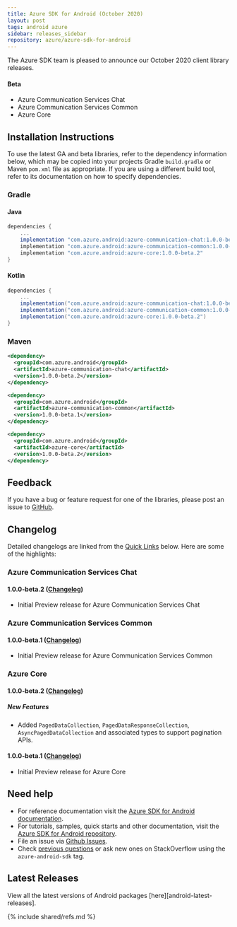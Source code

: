 ```yaml
---
title: Azure SDK for Android (October 2020)
layout: post
tags: android azure
sidebar: releases_sidebar
repository: azure/azure-sdk-for-android
---
```


The Azure SDK team is pleased to announce our October 2020 client library releases.

#### Beta

- Azure Communication Services Chat
- Azure Communication Services Common
- Azure Core

## Installation Instructions

To use the latest GA and beta libraries, refer to the dependency information below, which may be copied into your projects Gradle `build.gradle` or Maven `pom.xml` file as appropriate. If you are using a different build tool, refer to its documentation on how to specify dependencies.

### Gradle

#### Java
```gradle
dependencies {
    ...
    implementation "com.azure.android:azure-communication-chat:1.0.0-beta.2"
    implementation "com.azure.android:azure-communication-common:1.0.0-beta.1"
    implementation "com.azure.android:azure-core:1.0.0-beta.2"
}
```

#### Kotlin

```gradle
dependencies {
    ...
    implementation("com.azure.android:azure-communication-chat:1.0.0-beta.2")
    implementation("com.azure.android:azure-communication-common:1.0.0-beta.1")
    implementation("com.azure.android:azure-core:1.0.0-beta.2")
}
```

### Maven

```xml
<dependency>
  <groupId>com.azure.android</groupId>
  <artifactId>azure-communication-chat</artifactId>
  <version>1.0.0-beta.2</version>
</dependency>

<dependency>
  <groupId>com.azure.android</groupId>
  <artifactId>azure-communication-common</artifactId>
  <version>1.0.0-beta.1</version>
</dependency>

<dependency>
  <groupId>com.azure.android</groupId>
  <artifactId>azure-core</artifactId>
  <version>1.0.0-beta.2</version>
</dependency>
```

## Feedback

If you have a bug or feature request for one of the libraries, please post an issue to [GitHub](https://github.com/azure/azure-sdk-for-android/issues).

## Changelog

Detailed changelogs are linked from the [Quick Links](#quick-links) below. Here are some of the highlights:

### Azure Communication Services Chat

#### 1.0.0-beta.2 ([Changelog](https://github.com/Azure/azure-sdk-for-android/blob/master/sdk/communication/azure-communication-chat/CHANGELOG.md#100-beta2-2020-10-06))

- Initial Preview release for Azure Communication Services Chat

### Azure Communication Services Common

#### 1.0.0-beta.1 ([Changelog](https://github.com/Azure/azure-sdk-for-android/blob/master/sdk/communication/azure-communication-common/CHANGELOG.md#100-beta1-2020-09-22))

- Initial Preview release for Azure Communication Services Common
 
### Azure Core

#### 1.0.0-beta.2 ([Changelog](https://github.com/Azure/azure-sdk-for-android/blob/master/sdk/core/azure-core/CHANGELOG.md#100-beta2-2020-10-05))

##### New Features

- Added `PagedDataCollection`, `PagedDataResponseCollection`, `AsyncPagedDataCollection` and associated types to support pagination APIs.

#### 1.0.0-beta.1 ([Changelog](https://github.com/Azure/azure-sdk-for-android/blob/master/sdk/core/azure-core/CHANGELOG.md#100-beta1-2020-09-17))

- Initial Preview release for Azure Core
  
## Need help

- For reference documentation visit the [Azure SDK for Android documentation](https://azure.github.io/azure-sdk-for-android/).
- For tutorials, samples, quick starts and other documentation, visit the [Azure SDK for Android repository](https://github.com/azure/azure-sdk-for-android/).
- File an issue via [Github Issues](https://github.com/Azure/azure-sdk-for-android/issues/new/choose).
- Check [previous questions](https://stackoverflow.com/questions/tagged/azure-android-sdk) or ask new ones on
 StackOverflow using the `azure-android-sdk` tag.

## Latest Releases

View all the latest versions of Android packages [here][android-latest-releases].

{% include shared/refs.md %}
